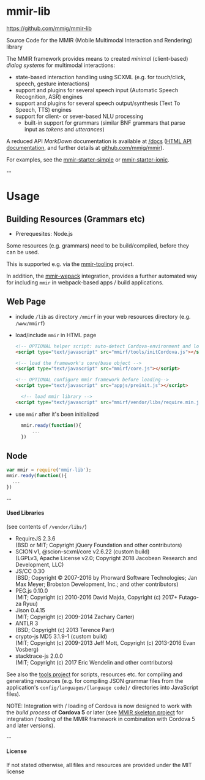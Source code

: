 mmir-lib
========

https://github.com/mmig/mmir-lib


Source Code for the MMIR (Mobile Multimodal Interaction and Rendering) library

The MMIR framework provides means to created _minimal_ (client-based)
_dialog systems_ for multimodal interactions:

 * state-based interaction handling using SCXML (e.g. for touch/click, speech, gesture interactions)
 * support and plugins for several speech input (Automatic Speech Recognition, ASR) engines
 * support and plugins for several speech output/synthesis (Text To Speech, TTS) engines
 * support for client- or sever-based NLU processing
   * built-in support for grammars (similar BNF grammars that parse input as _tokens_ and _utterances_)

A reduced API _MarkDown_ documentation is available at [/docs][6]
([HTML API documentation][7], and further details at [github.com/mmig/mmir][5]).

For examples, see the [mmir-starter-simple][1] or [mmir-starter-ionic][2].

--
# Usage

## Building Resources (Grammars etc)

 * Prerequesites: Node.js

Some resources (e.g. grammars) need to be build/compiled, before they can be used.

This is supported e.g. via the [mmir-tooling][3] project.

In addition, the [mmir-wepack][4] integration, provides a further automated way
for including `mmir` in webpack-based apps / build applications.

## Web Page

 * include `/lib` as directory `/mmirf` in your web resources directory (e.g. `/www/mmirf`)

 * load/include `mmir` in HTML page
   ```html
   <!-- OPTIONAL helper script: auto-detect Cordova-environment and load its library if necessary: -->
   <script type="text/javascript" src="mmirf/tools/initCordova.js"></script>

   <!-- load the framework's core/base object -->
   <script type="text/javascript" src="mmirf/core.js"></script>

   <!-- OPTIONAL configure mmir framework before loading-->
   <script type="text/javascript" src="appjs/preinit.js"></script>

	 <!-- load mmir library -->
   <script type="text/javascript" src="mmirf/vendor/libs/require.min.js" data-main="mmirf/mainConfig" ></script>
   ```
 * use `mmir` after it's been initialized
   ```javascript
	 mmir.ready(function(){
		 ...
	 })
	 ```

## Node

```javascript
var mmir = require('mmir-lib');
mmir.ready(function(){
  ...
})
```


--
#### Used Libraries

(see contents of `/vendor/libs/`)

 * RequireJS 2.3.6  
	 (BSD or MIT; Copyright jQuery Foundation and other contributors)
 * SCION v1, @scion-scxml/core v2.6.22 (custom build)  
	 (LGPLv3, Apache License v2.0; Copyright 2018 Jacobean Research and Development, LLC)
 * JS/CC 0.30  
	 (BSD; Copyright © 2007-2016 by Phorward Software Technologies; Jan Max Meyer; Brobston Development, Inc.; and other contributors)
 * PEG.js 0.10.0  
	 (MIT; Copyright (c) 2010-2016 David Majda, Copyright (c) 2017+ Futago-za Ryuu)
 * Jison 0.4.15  
	 (MIT; Copyright (c) 2009-2014 Zachary Carter)
 * ANTLR 3  
	 (BSD; Copyright (c) 2013 Terence Parr)
 * crypto-js MD5 3.1.9-1 (custom build)  
	 (MIT; Copyright (c) 2009-2013 Jeff Mott, Copyright (c) 2013-2016 Evan Vosberg)
 * stacktrace-js 2.0.0  
	 (MIT; Copyright (c) 2017 Eric Wendelin and other contributors)


See also the [tools project][3] for scripts, resources etc. for compiling and generating resources
(e.g. for compiling JSON grammar files from the application's `config/languages/[language code]/`
directories into JavaScript files).

NOTE: Integration with / loading of Cordova is now designed to work with the _build process_
      of **Cordova 5** or later (see [MMIR skeleton project][2] for integration / tooling of the MMIR framework
      in combination with Cordova 5 and later versions).

--
#### License

If not stated otherwise, all files and resources are provided under the MIT license

[1]: https://github.com/mmig/mmir-starter-simple
[2]: https://github.com/mmig/mmir-starter-ionic
[3]: https://github.com/mmig/mmir-tooling
[4]: https://github.com/mmig/mmir-webpack
[5]: https://github.com/mmig/mmir
[6]: https://github.com/mmig/mmir-lib/tree/master/docs/
[7]: https://mmig.github.io/mmir/api/
[8]: https://github.com/mmig/mmir-starter-cordova
